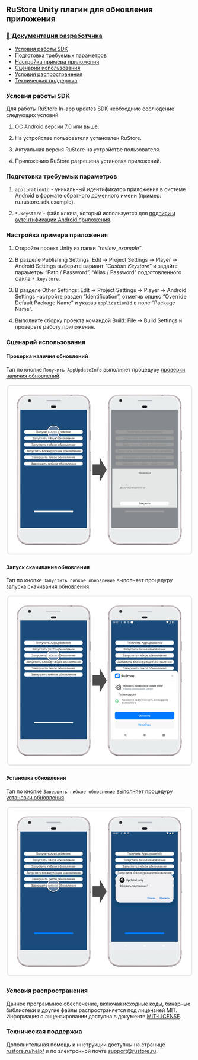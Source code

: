 ## RuStore Unity плагин для обновления приложения

### [🔗 Документация разработчика](https://www.rustore.ru/help/sdk/updates/unity/)

- [Условия работы SDK](#Условия-работы-SDK)
- [Подготовка требуемых параметров](#Подготовка-требуемых-параметров)
- [Настройка примера приложения](#Настройка-примера-приложения)
- [Сценарий использования](#Сценарий-использования)
- [Условия распространения](#Условия-распространения)
- [Техническая поддержка](#Техническая-поддержка)


### Условия работы SDK

Для работы RuStore In-app updates SDK необходимо соблюдение следующих условий:

1. ОС Android версии 7.0 или выше.

2. На устройстве пользователя установлен RuStore.

3. Актуальная версия RuStore на устройстве пользователя.

4. Приложению RuStore разрешена установка приложений.


### Подготовка требуемых параметров

1. `applicationId` - уникальный идентификатор приложения в системе Android в формате обратного доменного имени (пример: ru.rustore.sdk.example).

2. `*.keystore` - файл ключа, который используется для [подписи и аутентификации Android приложения](https://www.rustore.ru/help/developers/publishing-and-verifying-apps/app-publication/apk-signature/).


### Настройка примера приложения

1. Откройте проект Unity из папки _“review_example”_.

2. В разделе Publishing Settings: Edit → Project Settings → Player → Android Settings выберите вариант _“Custom Keystore”_ и задайте параметры “Path / Password”, “Alias / Password” подготовленного файла `*.keystore`.

3. В разделе Other Settings: Edit → Project Settings → Player → Android Settings настройте раздел “Identification”, отметив опцию “Override Default Package Name” и указав `applicationId` в поле “Package Name”.

4. Выполните сборку проекта командой Build: File → Build Settings и проверьте работу приложения.


### Сценарий использования

#### Проверка наличия обновлений

Тап по кнопке `Получить AppUpdateInfo` выполняет процедуру [проверки наличия обновлений](https://www.rustore.ru/help/sdk/updates/unity/6-0-0#checkavailable).

![Проверка наличия обновлений](images/01_get_app_update_info.png)


#### Запуск скачивания обновления

Тап по кнопке `Запустить гибкое обновление` выполняет процедуру [запуска скачивания обновления](https://www.rustore.ru/help/sdk/updates/unity/6-0-0#scenariodelayedupdate).

![Запуск скачивания обновления](images/02_start_update_flow_delayed.png)


#### Установка обновления

Тап по кнопке `Завершить гибкое обновление` выполняет процедуру [установки обновления](https://www.rustore.ru/help/sdk/updates/unity/6-0-0#%D0%B3%D0%B8%D0%B1%D0%BA%D0%BE%D0%B5-%D0%B7%D0%B0%D0%B2%D0%B5%D1%80%D1%88%D0%B5%D0%BD%D0%B8%D0%B5-%D0%BE%D0%B1%D0%BD%D0%BE%D0%B2%D0%BB%D0%B5%D0%BD%D0%B8%D1%8F).

![Установка обновления](images/03_complete_update.png)


### Условия распространения

Данное программное обеспечение, включая исходные коды, бинарные библиотеки и другие файлы распространяется под лицензией MIT. Информация о лицензировании доступна в документе [MIT-LICENSE](../MIT-LICENSE.txt).


### Техническая поддержка

Дополнительная помощь и инструкции доступны на странице [rustore.ru/help/](https://www.rustore.ru/help/) и по электронной почте [support@rustore.ru](mailto:support@rustore.ru).
